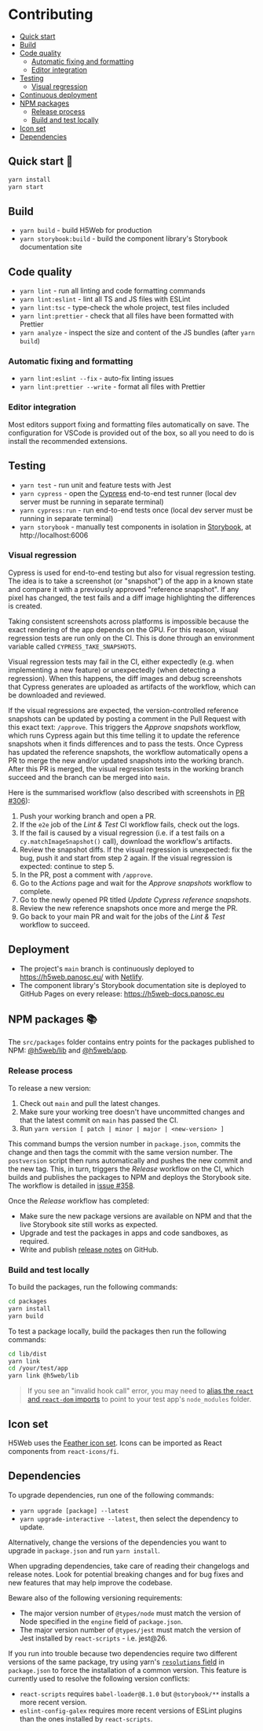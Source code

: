 # Contributing

- [Quick start](#quick-start-)
- [Build](#build)
- [Code quality](#code-quality)
  - [Automatic fixing and formatting](#automatic-fixing-and-formatting)
  - [Editor integration](#editor-integration)
- [Testing](#testing)
  - [Visual regression](#visual-regression)
- [Continuous deployment](#continuous-deployment)
- [NPM packages](#npm-packages-)
  - [Release process](#release-process)
  - [Build and test locally](#build-and-test-locally)
- [Icon set](#icon-set)
- [Dependencies](#dependencies)

## Quick start 🚀

```bash
yarn install
yarn start
```

## Build

- `yarn build` - build H5Web for production
- `yarn storybook:build` - build the component library's Storybook documentation
  site

## Code quality

- `yarn lint` - run all linting and code formatting commands
- `yarn lint:eslint` - lint all TS and JS files with ESLint
- `yarn lint:tsc` - type-check the whole project, test files included
- `yarn lint:prettier` - check that all files have been formatted with Prettier
- `yarn analyze` - inspect the size and content of the JS bundles (after
  `yarn build`)

### Automatic fixing and formatting

- `yarn lint:eslint --fix` - auto-fix linting issues
- `yarn lint:prettier --write` - format all files with Prettier

### Editor integration

Most editors support fixing and formatting files automatically on save. The
configuration for VSCode is provided out of the box, so all you need to do is
install the recommended extensions.

## Testing

- `yarn test` - run unit and feature tests with Jest
- `yarn cypress` - open the
  [Cypress](https://docs.cypress.io/guides/overview/why-cypress.html) end-to-end
  test runner (local dev server must be running in separate terminal)
- `yarn cypress:run` - run end-to-end tests once (local dev server must be
  running in separate terminal)
- `yarn storybook` - manually test components in isolation in
  [Storybook](https://storybook.js.org/docs/react/get-started/introduction), at
  http://localhost:6006

### Visual regression

Cypress is used for end-to-end testing but also for visual regression testing.
The idea is to take a screenshot (or "snapshot") of the app in a known state and
compare it with a previously approved "reference snapshot". If any pixel has
changed, the test fails and a diff image highlighting the differences is
created.

Taking consistent screenshots across platforms is impossible because the exact
rendering of the app depends on the GPU. For this reason, visual regression
tests are run only on the CI. This is done through an environment variable
called `CYPRESS_TAKE_SNAPSHOTS`.

Visual regression tests may fail in the CI, either expectedly (e.g. when
implementing a new feature) or unexpectedly (when detecting a regression). When
this happens, the diff images and debug screenshots that Cypress generates are
uploaded as artifacts of the workflow, which can be downloaded and reviewed.

If the visual regressions are expected, the version-controlled reference
snapshots can be updated by posting a comment in the Pull Request with this
exact text: `/approve`. This triggers the _Approve snapshots_ workflow, which
runs Cypress again but this time telling it to update the reference snapshots
when it finds differences and to pass the tests. Once Cypress has updated the
reference snapshots, the workflow automatically opens a PR to merge the new
and/or updated snapshots into the working branch. After this PR is merged, the
visual regression tests in the working branch succeed and the branch can be
merged into `main`.

Here is the summarised workflow (also described with screenshots in
[PR #306](https://github.com/silx-kit/h5web/pull/306)):

1. Push your working branch and open a PR.
2. If the `e2e` job of the _Lint & Test_ CI workflow fails, check out the logs.
3. If the fail is caused by a visual regression (i.e. if a test fails on a
   `cy.matchImageSnapshot()` call), download the workflow's artifacts.
4. Review the snapshot diffs. If the visual regression is unexpected: fix the
   bug, push it and start from step 2 again. If the visual regression is
   expected: continue to step 5.
5. In the PR, post a comment with `/approve`.
6. Go to the _Actions_ page and wait for the _Approve snapshots_ workflow to
   complete.
7. Go to the newly opened PR titled _Update Cypress reference snapshots_.
8. Review the new reference snapshots once more and merge the PR.
9. Go back to your main PR and wait for the jobs of the _Lint & Test_ workflow
   to succeed.

## Deployment

- The project's `main` branch is continuously deployed to
  https://h5web.panosc.eu/ with [Netlify](https://www.netlify.com/).
- The component library's Storybook documentation site is deployed to GitHub
  Pages on every release: https://h5web-docs.panosc.eu

## NPM packages 📚

The `src/packages` folder contains entry points for the packages published to
NPM: [@h5web/lib](https://www.npmjs.com/package/@h5web/lib) and
[@h5web/app](https://www.npmjs.com/package/@h5web/app).

### Release process

To release a new version:

1. Check out `main` and pull the latest changes.
1. Make sure your working tree doesn't have uncommitted changes and that the
   latest commit on `main` has passed the CI.
1. Run `yarn version [ patch | minor | major | <new-version> ]`

This command bumps the version number in `package.json`, commits the change and
then tags the commit with the same version number. The `postversion` script then
runs automatically and pushes the new commit and the new tag. This, in turn,
triggers the _Release_ workflow on the CI, which builds and publishes the
packages to NPM and deploys the Storybook site. The workflow is detailed in
[issue #358](https://github.com/silx-kit/h5web/issues/358).

Once the _Release_ workflow has completed:

- Make sure the new package versions are available on NPM and that the live
  Storybook site still works as expected.
- Upgrade and test the packages in apps and code sandboxes, as required.
- Write and publish [release notes](https://github.com/silx-kit/h5web/releases)
  on GitHub.

### Build and test locally

To build the packages, run the following commands:

```bash
cd packages
yarn install
yarn build
```

To test a package locally, build the packages then run the following commands:

```bash
cd lib/dist
yarn link
cd /your/test/app
yarn link @h5web/lib
```

> If you see an "invalid hook call" error, you may need to
> [alias the `react` and `react-dom` imports](https://github.com/facebook/react/issues/13991#issuecomment-435587809)
> to point to your test app's `node_modules` folder.

## Icon set

H5Web uses the [Feather icon set](https://react-icons.netlify.com/#/icons/fi).
Icons can be imported as React components from `react-icons/fi`.

## Dependencies

To upgrade dependencies, run one of the following commands:

- `yarn upgrade [package] --latest`
- `yarn upgrade-interactive --latest`, then select the dependency to update.

Alternatively, change the versions of the dependencies you want to upgrade in
`package.json` and run `yarn install`.

When upgrading dependencies, take care of reading their changelogs and release
notes. Look for potential breaking changes and for bug fixes and new features
that may help improve the codebase.

Beware also of the following versioning requirements:

- The major version number of `@types/node` must match the version of Node
  specified in the `engine` field of `package.json`.
- The major version number of `@types/jest` must match the version of Jest
  installed by `react-scripts` - i.e. jest@26.

If you run into trouble because two dependencies require two different versions
of the same package, try using yarn's
[`resolutions` field](https://classic.yarnpkg.com/en/docs/selective-version-resolutions)
in `package.json` to force the installation of a common version. This feature is
currently used to resolve the following version conflicts:

- `react-scripts` requires `babel-loader@8.1.0` but `@storybook/**` installs a
  more recent version.
- `eslint-config-galex` requires more recent versions of ESLint plugins than the
  ones installed by `react-scripts`.
